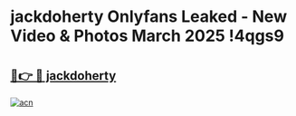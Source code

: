 # jackdoherty Onlyfans Leaked - New Video & Photos March 2025 !4qgs9

# <h2><a href="https://ym92zk.iuczelnia.edu.pl?title=jackdoherty&ref=4qgs9">🔗👉 🔴 jackdoherty</a></h2>

[![acn](https://github.com/user-attachments/assets/0f9c940e-d8b0-45ae-aac7-cd30a18b3e1c)](https://ym92zk.iuczelnia.edu.pl?title=jackdoherty&ref=4qgs9)


